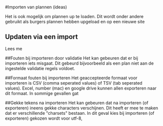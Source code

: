 #Importen van plannen (ideas)

Het is ook mogelijk om plannen up te loaden. Dit wordt onder andere gebruikt als burgers plannen hebben upgeload en op een nieuwe site 

## Updaten via een import
Lees me

##Fouten bij importeren door validatie
Het kan gebeuren dat er bij importeren iets misgaat. Dit gebeurd bijvoorbeeld als een plan niet aan de ingestelde validatie regels voldoet.

##Formaat fouten bij importeren
Het geaccepteerde formaat voor importeren is CSV (comma seperated values) of TSV (tab seperated values). Excel, number (mac) en google drive kunnen allen exporteren naar dit formaat. In sommige gevallen gat

##Gekke tekens na importeren
Het kan gebeuren dat na importeren (of exporteren) ineens gekke characters verschijnen. Dit heeft er mee te maken dat er verschillende "charsets" bestaan.
In dit geval kies bij importeren (of exporteren) gekozen wordt voor utf-8,
